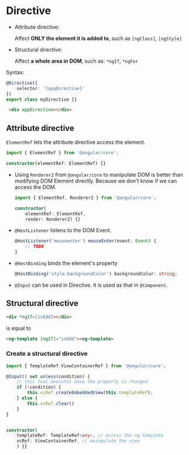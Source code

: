 # Directive

* Attribute directive:

    Affect **ONLY the element it is added to**, such as `[ngClass]`, `[ngStyle]`

* Structural directive:

    Affect **a whole area in DOM**, such as: `*ngIf`, `*ngFor`

Syntax:

```typescript
@Directive({
    selector: '[appDirective]'
})
export class myDirective {}
```

```html
 <div appDirective></div>
```

## Attribute directive

`ElementRef` lets the attribute directive access the element.

```typescript
import { ElementRef } from '@angular/core';

constructor(elementRef: ElementRef) {}
```

* Using `Renderer2` from `@angular/core` to manipulate DOM is better than modifying DOM Element directly. Because we don't know if we can access the DOM.

    ```typescript
    import { ElementRef, Renderer2 } from '@angular/core';

    constructor(
        elementRef: ElementRef,
        render: Renderer2) {}
    ```

* `@HostListener` listens to the DOM Event.

    ```typescript
    @HostListener('mouseenter') mouseEnter(event: Event) {
        // TODO
    }
    ```

* `@HostBinding` binds the element's property

    ```typescript
    @HostBinding('style.backgroundColor') backgroundColor: string;
    ```

* `@Input` can be used in Directive. It is used as that in `@Component`.

## Structural directive

```html
<div *ngIf=[isOdd]></div>
```

is equal to

```html
<ng-template [ngIf]="isOdd"><ng-template>
```

### Create a structural directive

```typescript
import { TemplateRef,ViewContainerRef } from '@angular/core';

@Input() set unless(condition) {
    // this func executes once the property is changed
    if (!condition) {
        this.vcRef.createEmbeddedView(this.templateRef);
    } else {
        this.vcRef.clear()
    }
}


constructor(
    templateRef: TemplateRef<any>, // access the ng-template
    vcRef: ViewContainerRef, // mainpulate the view
    ) {}

```
